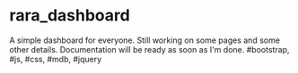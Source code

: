 # rara_dashboard
A simple dashboard for everyone. Still working on some pages and some other details. Documentation will be ready as soon as I'm done. 
#bootstrap, #js, #css, #mdb, #jquery
